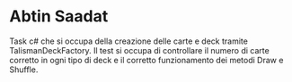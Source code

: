 # Abtin Saadat
Task c# che si occupa della creazione delle carte e deck tramite TalismanDeckFactory.
Il test si occupa di controllare il numero di carte corretto in ogni tipo di deck e il corretto funzionamento dei metodi Draw e Shuffle.